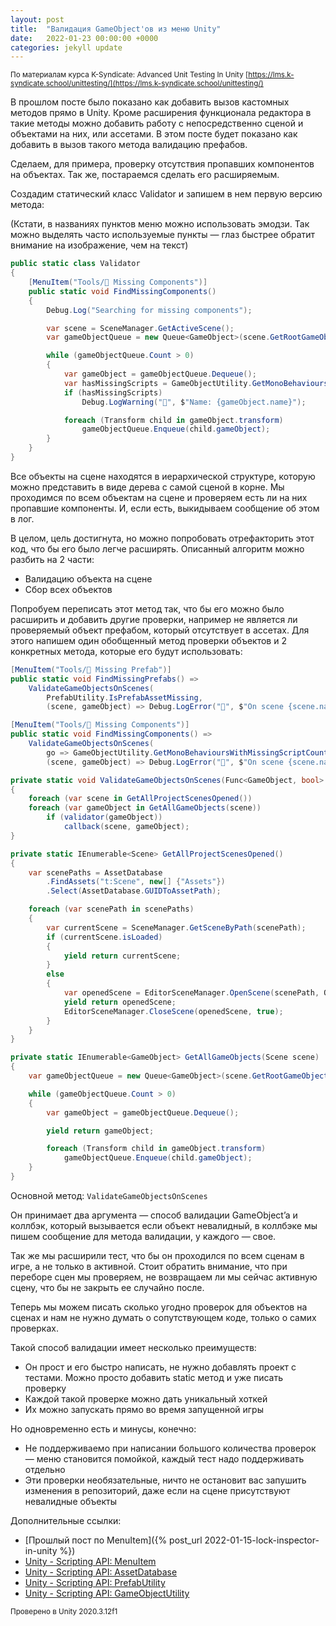 ```yaml
---
layout: post
title:  "Валидация GameObject'ов из меню Unity"
date:   2022-01-23 00:00:00 +0000
categories: jekyll update
---
```

<small>По материалам курса K-Syndicate: Advanced Unit Testing In Unity [https://lms.k-syndicate.school/unittesting/](https://lms.k-syndicate.school/unittesting/)</small>

В прошлом посте было показано как добавить вызов кастомных методов прямо в Unity. Кроме расширения функционала редактора в такие методы можно добавить работу с непосредственно сценой и объектами на них, или ассетами. В этом посте будет показано как добавить в вызов такого метода валидацию префабов.

Сделаем, для примера, проверку отсутствия пропавших компонентов на объектах. Так же, постараемся сделать его расширяемым. 

Создадим статический класс Validator и запишем в нем первую версию метода:

(Кстати, в названиях пунктов меню можно использовать эмодзи. Так можно выделять часто используемые пункты — глаз быстрее обратит внимание на изображение, чем на текст)

```csharp
public static class Validator
{
	[MenuItem("Tools/🔗 Missing Components")]
	public static void FindMissingComponents()
	{
		Debug.Log("Searching for missing components");

		var scene = SceneManager.GetActiveScene();
		var gameObjectQueue = new Queue<GameObject>(scene.GetRootGameObjects());

		while (gameObjectQueue.Count > 0)
		{
			var gameObject = gameObjectQueue.Dequeue();
			var hasMissingScripts = GameObjectUtility.GetMonoBehavioursWithMissingScriptCount(gameObject) > 0;
			if (hasMissingScripts)
				Debug.LogWarning("🔗", $"Name: {gameObject.name}");

			foreach (Transform child in gameObject.transform)
				gameObjectQueue.Enqueue(child.gameObject);
		}
	}
}
```

Все объекты на сцене находятся в иерархической структуре, которую можно представить в виде дерева с самой сценой в корне. Мы проходимся по всем объектам на сцене и проверяем есть ли на них пропавшие компоненты. И, если есть, выкидываем сообщение об этом в лог.

В целом, цель достигнута, но можно попробовать отрефакторить этот код, что бы его было легче расширять. Описанный алгоритм можно разбить на 2 части: 

- Валидацию объекта на сцене
- Сбор всех объектов

Попробуем переписать этот метод так, что бы его можно было расширить и добавить другие проверки, например не является ли проверяемый объект префабом, который отсутствует в ассетах. Для этого напишем один обобщенный метод проверки объектов и 2 конкретных метода, которые его будут использовать:

```csharp
[MenuItem("Tools/🧱 Missing Prefab")]
public static void FindMissingPrefabs() =>
    ValidateGameObjectsOnScenes(
        PrefabUtility.IsPrefabAssetMissing,
        (scene, gameObject) => Debug.LogError("🧱", $"On scene {scene.name} game object {gameObject.name} has missing prefab"));

[MenuItem("Tools/🔗 Missing Components")]
public static void FindMissingComponents() =>
    ValidateGameObjectsOnScenes(
        go => GameObjectUtility.GetMonoBehavioursWithMissingScriptCount(go) > 0,
        (scene, gameObject) => Debug.LogError("🔗", $"On scene {scene.name} game object {gameObject.name} has missing component"));

private static void ValidateGameObjectsOnScenes(Func<GameObject, bool> validator, Action<Scene, GameObject> callback)
{
    foreach (var scene in GetAllProjectScenesOpened())
    foreach (var gameObject in GetAllGameObjects(scene))
        if (validator(gameObject))
            callback(scene, gameObject);
}

private static IEnumerable<Scene> GetAllProjectScenesOpened()
{
    var scenePaths = AssetDatabase
        .FindAssets("t:Scene", new[] {"Assets"})
        .Select(AssetDatabase.GUIDToAssetPath);

    foreach (var scenePath in scenePaths)
    {
        var currentScene = SceneManager.GetSceneByPath(scenePath);
        if (currentScene.isLoaded)
        {
            yield return currentScene;
        }
        else
        {
            var openedScene = EditorSceneManager.OpenScene(scenePath, OpenSceneMode.Additive);
            yield return openedScene;
            EditorSceneManager.CloseScene(openedScene, true);
        }
    }
}

private static IEnumerable<GameObject> GetAllGameObjects(Scene scene)
{
    var gameObjectQueue = new Queue<GameObject>(scene.GetRootGameObjects());

    while (gameObjectQueue.Count > 0)
    {
        var gameObject = gameObjectQueue.Dequeue();

        yield return gameObject;

        foreach (Transform child in gameObject.transform)
            gameObjectQueue.Enqueue(child.gameObject);
    }
}
```

Основной метод: `ValidateGameObjectsOnScenes`

Он принимает два аргумента — способ валидации GameObject’a и коллбэк, который вызывается если объект невалидный, в коллбэке мы пишем сообщение для метода валидации, у каждого — свое.

Так же мы расширили тест, что бы он проходился по всем сценам в игре, а не только в активной. Стоит обратить внимание, что при переборе сцен мы проверяем, не возвращаем ли мы сейчас активную сцену, что бы не закрыть ее случайно после. 

Теперь мы можем писать сколько угодно проверок для объектов на сценах и нам не нужно думать о сопутствующем коде, только о самих проверках.

Такой способ валидации имеет несколько преимуществ:
* Он прост и его быстро написать, не нужно добавлять проект с тестами. Можно просто добавить static метод и уже писать проверку
* Каждой такой проверке можно дать уникальный хоткей
* Их можно запускать прямо во время запущенной игры

Но одновременно есть и минусы, конечно:
* Не поддерживаемо при написании большого количества проверок — меню становится помойкой, каждый тест надо поддерживать отдельно
* Эти проверки необязательные, ничто не остановит вас запушить изменения в репозиторий, даже если на сцене присутствуют невалидные объекты

Дополнительные ссылки:
- [Прошлый пост по MenuItem]({% post_url 2022-01-15-lock-inspector-in-unity %})
- [Unity - Scripting API: MenuItem](https://docs.unity3d.com/ScriptReference/MenuItem.html)
- [Unity - Scripting API: AssetDatabase](https://docs.unity3d.com/ScriptReference/AssetDatabase.html)
- [Unity - Scripting API: PrefabUtility](https://docs.unity3d.com/ScriptReference/PrefabUtility.html)
- [Unity - Scripting API: GameObjectUtility](https://docs.unity3d.com/ScriptReference/GameObjectUtility.html)


<small>Проверено в Unity 2020.3.12f1</small>
